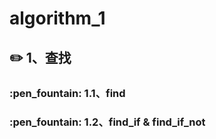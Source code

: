 # algorithm\_1

## :pencil2: 1、查找

### :pen\_fountain: 1.1、find

### :pen\_fountain: 1.2、find\_if & find\_if\_not
